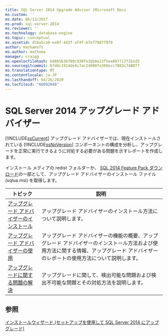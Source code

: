 ```yaml
---
title: SQL Server 2014 Upgrade Advisor |Microsoft Docs
ms.custom: ''
ms.date: 06/13/2017
ms.prod: sql-server-2014
ms.reviewer: ''
ms.technology: database-engine
ms.topic: conceptual
ms.assetid: d28a5ca8-ea9f-443f-af4f-b7e77987f8f0
author: mashamsft
ms.author: mathoma
manager: craigg
ms.openlocfilehash: bd865b3bf80c930fe2bb8e23f5ea807717f2b1d5
ms.sourcegitcommit: 6fd8c1914de4c7ac24900fe388ecc7883c740077
ms.translationtype: MT
ms.contentlocale: ja-JP
ms.lasthandoff: 04/26/2020
ms.locfileid: "66092048"
---
```

# <a name="sql-server-2014-upgrade-advisor"></a>SQL Server 2014 アップグレード アドバイザー
  [!INCLUDE[ssCurrent](../../includes/sscurrent-md.md)] アップグレード アドバイザーでは、現在インストールされている [!INCLUDE[ssNoVersion](../../includes/ssnoversion-md.md)] コンポーネントの構成を分析し、アップグレードを正常に実行できるように対処する必要がある問題を示すレポートを作成します。  
  
 インストール メディアの redist フォルダーか、 [SQL 2014 Feature Pack ダウンロード](https://www.microsoft.com/download/details.aspx?id=42295)の一部として、アップグレード アドバイザーのインストール ファイル (sqlua.msi) を取得します。  
  
|トピック|説明|  
|-----------|-----------------|  
|[アップグレード アドバイザーのインストール](../../../2014/sql-server/install/installing-upgrade-advisor.md)|アップグレード アドバイザーのインストール方法について説明します。|  
|[アップグレード アドバイザーの使用](../../../2014/sql-server/install/working-with-upgrade-advisor.md)|アップグレード アドバイザーの機能の概要、アップグレード アドバイザーのインストール方法および使用方法に関する情報、アップグレード アドバイザーのレポートの使用方法について説明します。|  
|[アップグレードに関する問題の解決](../../../2014/sql-server/install/resolving-upgrade-issues.md)|アップグレードに関して、検出可能な問題および検出不可能な問題とその対処方法を説明します。|  
  
## <a name="see-also"></a>参照  
 [インストールウィザード &#40;セットアップを使用して SQL Server 2014 にアップグレード&#41;](../../database-engine/install-windows/upgrade-sql-server-using-the-installation-wizard-setup.md)  
  
  
